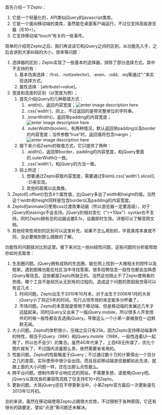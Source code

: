 首先介绍一下Zepto：  
1. 它是一个轻量化的，API类似jQuery的javascript类库。  
2. 它是一个面向移动端的类库，虽然能在桌面客户端运行，不过仅支持高级游览器（IE10+）。  
3. 它支持移动端“touch”有关的一些事件。  

简单的介绍完Zepto之后，我们再谈谈它和jQuery之间的区别，从功能先入手，之后会讲到大家纠结的大小，效率等问题：  
1. 选择器的区别；Zepto实现了一些基本的选择器，排除了部分选择方式。其中不支持的有：  
	1. 基本伪类选择：:first、:not(selector)、:even、:odd、:eq等通过“:”来实现选择方式。  
	2. 属性选择：[attribute!=value]。  
2. 宽度和高度的区别（以宽度为例）；  
	1. 首先介绍jQuery的几种取值方式：  
		1. .width()，返回内容宽度；![enter image description here](http://7xi9ky.com1.z0.glb.clouddn.com/1.png)  
		2. .css('width')，同上，不过返回的是带完整单位的字符串。  
		3. .innerWidth()，返回带padding的内容宽度；![enter image description here](http://7xi9ky.com1.z0.glb.clouddn.com/2.png)  
		4.  .outerWidth(boolen)，有两种情况，默认返回带padding以及border的内容宽度；当传参数“true”时，返回值将包含margin；![enter image description here](http://7xi9ky.com1.z0.glb.clouddn.com/3.png) 
	2. 接下来介绍Zepto的取值方式，它只提供了两种：
		1. .width()，返回带border，padding的内容宽度，和jQuery里面的.outerWidth()一致。
		2. .css('width')，和jQuery的方法一致。  
	3. 综上所述：  
		1. 想要通过Zepto获取内容宽度，需要通过$(elm).css('width').slice(0, -2)来实现。  
		2. 其他的距离以此类推。  
3. Zepto的.offset()包含4个属性值，比jQuery多出了width和height的值。当然这个width和height同样是包含border以及padding的内容宽度。  
4. Zepto的animate只使用css过渡效果动画（所以游览器一定要高级），对于jQuery的easings不会支持。jQuery的相对变化（"=+10px"）syntax也不支持。同时Zepto拥有总的动画设置$.fx，设置即时生效。详细可以了解官网文档。  
5. 其他经常性用到的区别可以这里补充，如果不怎么用到的，毕竟类库本身就不同，没必要做到那么细致的了解。  

功能性的问题就对比到这里。接下来对比一些纠结性问题，这些问题的分析能帮助你如何去取舍：  
1. 生态圈问题。jQuery拥有成熟的生态圈，能在网上找到一大堆相关的控件以及框架，遇到困难也能在社区当中寻找答案。很多招聘信息一般性也都会加熟悉jQuery等信息。这些都是Zepto所缺乏的。当然这也阻止不了Zepto使用者的热情，哪个工具不是经历从无到有的过程的。造成这个问题的原因我觉得可以有这几点：  
	1. 时间问题。Zepto出生于2010年10月末，对于出生于2006年1月的大哥jQuery小了将近5年的时间。先行占领市场的肯定能多分杯羹了。   
	2. 市场问题。Zepto的本意就是使用于移动端，但是移动端的发展近几年才迅猛起来。同时jQuery又出来了一版jQuery.mobile，所以很多人开发控件的时候一般性都会去选择jQuery。导致这么一个小弟一直被放在一边默默无闻。 
2. 大小问题。Zepto的体积很小，压缩之后只有25k。因为Zepto支持移动端事件的特性，相当于jQuery（98K）和jQuery.mobile（198K，一般性连着UI一起用了，所以也不会少）的集合。虽然4G年代来了，上百KB无所谓了，优化个图片就有了，不过国内流量那么贵，依然需要省省用的。  
3. 性能问题。Zepto的性能略差于jQuery；不过通过数十万的计算得出一个百分之几的差距，实际使用中很少会出现。而且目前移动端游览器都如此先进，就跟上面的大小问题一样，还在出那么点性能么。  
4. 跨平台问题。想制作跨平台响应式的网站，不需要多想，请使用jQuery吧。jQuery以其优良的兼容性完胜了仅支持IE10+的Zepto。
5. 更新问题。大哥jQuery还在不停更新当中，小弟Zepto官方最后一次更新是在2013年12月初。  

总的来讲，虽然在移动端使用Zepto占据很大优势，不过限制于各种原因，它还有很长的路要走，譬如“点透”等问题还未解决。





